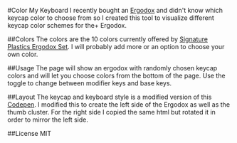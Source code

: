 #Color My Keyboard
I recently bought an [Ergodox](https://www.massdrop.com/buy/ergodox?s=ergodox)  and didn't know which keycap color to choose from so I created this tool to visualize different keycap color schemes for the+ Ergodox.

##Colors
The colors are the 10 colors currently offered by [Signature Plastics Ergodox Set](http://keyshop.pimpmykeyboard.com/products/full-keysets/dsa-blank-sets-1).
I will probably add more or an option to choose your own color.

##Usage
The page will show an ergodox with randomly chosen keycap colors and will let you choose colors from the bottom of the page. Use the toggle to change between modifier keys and base keys.

##Layout
The keycap and keyboard style is a modified version of this [Codepen](http://codepen.io/dehash/pen/nEJyf). I modified this to create the left side of the Ergodox as well as the thumb cluster. For the right side I copied the same html but rotated it in order to mirror the left side.


##License
MIT

